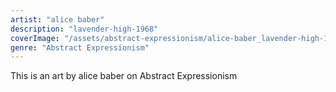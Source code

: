 ```yaml
---
artist: "alice baber"
description: "lavender-high-1968"
coverImage: "/assets/abstract-expressionism/alice-baber_lavender-high-1968.jpg"
genre: "Abstract Expressionism"
---
```

This is an art by alice baber on Abstract Expressionism

